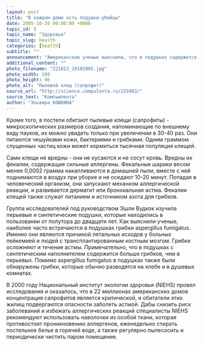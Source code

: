 ```yaml
---
layout: post
title: "В каждом доме есть подушки-убийцы"
date: 2005-10-20 00:00:00 +0000
topic_id: 5
topic_name: "Здоровье"
topic_slug: health
categories: [health]
subtitle: ""
announcement: "Американские ученые выяснили, что в подушках содержится целая экосистема насекомых и грибков, представляющих смертельную опасность здоровью людей. Результаты исследования, проведенного специалистами Университета Манчестера, показали, что внутри обыкновенной подушки, которая есть в каждом доме, находится более миллиона грибковых спор. Таким образом, на каждый грамм наполнителя приходится по нескольку тысяч спор. Об этом сообщает Live Science."
additional_content: ""
photo_filename: "221813_19102005.jpg"
photo_width: 108
photo_height: 96
photo_alt: "Пылевой клещ (сапрофит)"
source_url: "http://science.compulenta.ru/233983/"
source_text: "Компьюлента"
author: "Эльвира КОШКИНА"
---
```

Кроме того, в постели обитают пылевые клещи (сапрофиты) - микроскопических размеров создания, напоминающие по внешнему виду пауков, их можно увидеть только при увеличении в 30-40 раз. Они питаются чешуйками кожи, бактериями и грибками. Одним граммом слущенных частиц кожи может кормиться тысячная популяция клещей.

Сами клещи не вредны - они не кусаются и не сосут кровь. Вредны их фекалии, содержащие сильные аллергены. Фекальные шарики весом менее 0,0002 грамма накапливаются в домашней пыли, вместе с ней поднимаются в воздух при уборке и не оседают 10-20 минут. Попадая в человеческий организм, они запускают механизм аллергической реакции, и развивается дерматит или бронхиальная астма. Фекалии клещей также служат питанием и источником азота для грибков. 

Группа исследователей под руководством Эшли Вудкок изучила перьевые и синтетические подушки, которые находились в пользовании от полутора до двадцати лет. Как выяснили ученые, наиболее часто встречаются в подушках грибки aspergillus fumigatus. Именно они являются причиной летальных исходов у больных лейкемией и людей с трансплантированным костным мозгом. Грибки осложняют и течение астмы. Примечательно, что в подушках с синтетическим наполнителем содержится больше грибков, чем в перьевых. Помимо aspergillus fumigatus в подушках также были обнаружены грибки, которые обычно разводятся на хлебе и в душевых комнатах.

В 2000 году Национальный институт экологии здоровья (NIEHS) провел исследования и оказалось, что в 22 миллионах американских домов концентрация сапрофитов является критической, и обитатели этих жилищ подвергаются опасности заболеть астмой. Дабы снизить риск заболеваний и избежать аллергических реакций специалисты NIEHS рекомендуют использовать наволочки из особой ткани, которая противостоит проникновению аллергенов, еженедельно стирать постельное белье в горячей воде, а также регулярно пылесосить и периодически чистить паром помещение.
